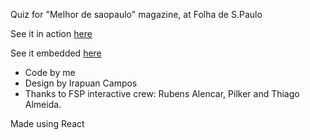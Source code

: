 Quiz for "Melhor de saopaulo" magazine, at Folha de S.Paulo

See it in action [here](https://arte.folha.uol.com.br/saopaulo/2019/06/30/quiz-melhor-sp/)

See it embedded [here](https://saopaulo.folha.uol.com.br/o-melhor-de-saopaulo/2019/restaurantes-bares-e-cozinha/06/match-gastronomico-ajuda-a-decidir-onde-ir-em-sao-paulo.shtml)

- Code by me
- Design by Irapuan Campos
- Thanks to FSP interactive crew: Rubens Alencar, Pilker and Thiago Almeida.

Made using React
